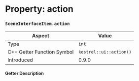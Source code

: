 
# Property: action
### `SceneInterfaceItem.action`

| Aspect | Value |
| --- | --- |
| Type | `int` |
| C++ Getter Function Symbol | `kestrel::ui::action()` |
| Introduced | 0.9.0 |

#### Getter Description

